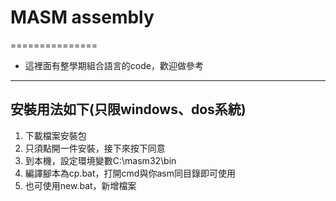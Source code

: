# MASM assembly

===============

* 這裡面有整學期組合語言的code，歡迎做參考

- - -

## 安裝用法如下(只限windows、dos系統)

1. 下載檔案安裝包
2. 只須點開一件安裝，接下來按下同意
3. 到本機，設定環境變數C:\masm32\bin
4. 編譯腳本為cp.bat，打開cmd與你asm同目錄即可使用
5. 也可使用new.bat，新增檔案